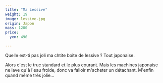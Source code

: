```yaml
---
title: "Ma Lessive"
weight: 19
image: lessive.jpg
origin: Japon
mass: 1200
price:
  yen: 490

---
```


Quelle est-ti pas joli ma chtite boite de lessive ? 
Tout japonaise. 

Alors c'est le truc standard et le plus courant. Mais les machines japonaise ne lave qu'à l'eau froide, donc va falloir m'acheter un détachant. M'enfin quand même très jolie...